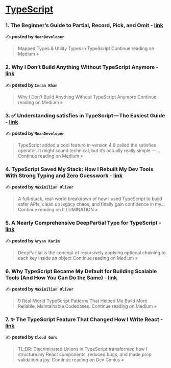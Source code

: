 
<h1><a href=https://medium.com/tag/typescript-tips/recommended target="_blank" rel="noopener noreferrer">TypeScript</a></h1>
<h3>1. The Beginner’s Guide to Partial<T>, Record<K, V>, Pick<T, K>, and Omit<T, K> - <a href="https://medium.com/@developerwhoismean/the-beginners-guide-to-partial-t-record-k-v-pick-t-k-and-omit-t-k-a0b6af04fdd2?source=rss------typescript_tips-5" target="_blank" rel="noopener noreferrer">link</a></h3>

✍️ **posted by `MeanDeveloper`**

<blockquote>Mapped Types & Utility Types in TypeScript
Continue reading on Medium »</blockquote>

<h3>2. Why I Don’t Build Anything Without TypeScript Anymore - <a href="https://imrankhani.medium.com/why-i-dont-build-anything-without-typescript-anymore-cd601fffebf2?source=rss------typescript_tips-5" target="_blank" rel="noopener noreferrer">link</a></h3>

✍️ **posted by `Imran Khan`**

<blockquote>Why I Don’t Build Anything Without TypeScript Anymore
Continue reading on Medium »</blockquote>

<h3>3. ✅ Understanding satisfies in TypeScript — The Easiest Guide - <a href="https://medium.com/@developerwhoismean/understanding-satisfies-in-typescript-the-easiest-guide-8e41d1f34fbd?source=rss------typescript_tips-5" target="_blank" rel="noopener noreferrer">link</a></h3>

✍️ **posted by `MeanDeveloper`**

<blockquote>TypeScript added a cool feature in version 4.9 called the satisfies operator. It might sound technical, but it’s actually really simple —…
Continue reading on Medium »</blockquote>

<h3>4. TypeScript Saved My Stack: How I Rebuilt My Dev Tools With Strong Typing and Zero Guesswork - <a href="https://medium.com/illumination/typescript-saved-my-stack-how-i-rebuilt-my-dev-tools-with-strong-typing-and-zero-guesswork-836530e6dcd0?source=rss------typescript_tips-5" target="_blank" rel="noopener noreferrer">link</a></h3>

✍️ **posted by `Maximilian Oliver`**

<blockquote>A full-stack, real-world breakdown of how I used TypeScript to build safer APIs, clean up legacy chaos, and finally gain confidence in my…
Continue reading on ILLUMINATION »</blockquote>

<h3>5. A Nearly Comprehensive DeepPartial Type for TypeScript - <a href="https://medium.com/@aryanmajid97/a-nearly-comprehensive-deeppartial-type-for-typescript-7cf5830a538f?source=rss------typescript_tips-5" target="_blank" rel="noopener noreferrer">link</a></h3>

✍️ **posted by `Aryan Karim`**

<blockquote>DeepPartial is the concept of recursively applying optional chaining to each key inside an object
Continue reading on Medium »</blockquote>

<h3>6. Why TypeScript Became My Default for Building Scalable Tools (And How You Can Do the Same) - <a href="https://medium.com/@maximilianoliver25/why-typescript-became-my-default-for-building-scalable-tools-and-how-you-can-do-the-same-334c7083698f?source=rss------typescript_tips-5" target="_blank" rel="noopener noreferrer">link</a></h3>

✍️ **posted by `Maximilian Oliver`**

<blockquote>9 Real-World TypeScript Patterns That Helped Me Build More Reliable, Maintainable Codebases.
Continue reading on Medium »</blockquote>

<h3>7. ✨ The TypeScript Feature That Changed How I Write React - <a href="https://blog.devgenius.io/the-typescript-feature-that-changed-how-i-write-react-08d443d087d0?source=rss------typescript_tips-5" target="_blank" rel="noopener noreferrer">link</a></h3>

✍️ **posted by `Cloud Guru`**

<blockquote>TL;DR: Discriminated Unions in TypeScript transformed how I structure my React components, reduced bugs, and made prop validation a joy.
Continue reading on Dev Genius »</blockquote>

